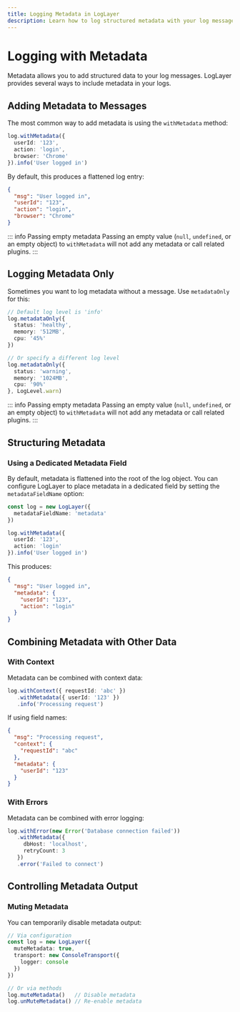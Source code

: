 ```yaml
---
title: Logging Metadata in LogLayer
description: Learn how to log structured metadata with your log messages in LogLayer
---
```


# Logging with Metadata

Metadata allows you to add structured data to your log messages. LogLayer provides several ways to include metadata in your logs.

<!--@include: ../_partials/message-field-info.md-->

## Adding Metadata to Messages

The most common way to add metadata is using the `withMetadata` method:

```typescript
log.withMetadata({ 
  userId: '123',
  action: 'login',
  browser: 'Chrome'
}).info('User logged in')
```

By default, this produces a flattened log entry:
```json
{
  "msg": "User logged in",
  "userId": "123",
  "action": "login",
  "browser": "Chrome"
}
```

::: info Passing empty metadata
Passing an empty value (`null`, `undefined`, or an empty object) to `withMetadata` will not add any metadata or call related plugins.
:::

## Logging Metadata Only

Sometimes you want to log metadata without a message. Use `metadataOnly` for this:

```typescript
// Default log level is 'info'
log.metadataOnly({
  status: 'healthy',
  memory: '512MB',
  cpu: '45%'
})

// Or specify a different log level
log.metadataOnly({
  status: 'warning',
  memory: '1024MB',
  cpu: '90%'
}, LogLevel.warn)
```

::: info Passing empty metadata
Passing an empty value (`null`, `undefined`, or an empty object) to `withMetadata` will not add any metadata or call related plugins.
:::

## Structuring Metadata

### Using a Dedicated Metadata Field

By default, metadata is flattened into the root of the log object. You can configure LogLayer to place metadata in a dedicated field by setting the `metadataFieldName` option:

```typescript
const log = new LogLayer({
  metadataFieldName: 'metadata'
})

log.withMetadata({
  userId: '123',
  action: 'login'
}).info('User logged in')
```

This produces:
```json
{
  "msg": "User logged in",
  "metadata": {
    "userId": "123",
    "action": "login"
  }
}
```

## Combining Metadata with Other Data

### With Context

Metadata can be combined with context data:

```typescript
log.withContext({ requestId: 'abc' })
   .withMetadata({ userId: '123' })
   .info('Processing request')
```

If using field names:
```json
{
  "msg": "Processing request",
  "context": {
    "requestId": "abc"
  },
  "metadata": {
    "userId": "123"
  }
}
```

### With Errors

Metadata can be combined with error logging:

```typescript
log.withError(new Error('Database connection failed'))
   .withMetadata({ 
     dbHost: 'localhost',
     retryCount: 3
   })
   .error('Failed to connect')
```

## Controlling Metadata Output

### Muting Metadata

You can temporarily disable metadata output:

```typescript
// Via configuration
const log = new LogLayer({
  muteMetadata: true,
  transport: new ConsoleTransport({
    logger: console
  })
})

// Or via methods
log.muteMetadata()   // Disable metadata
log.unMuteMetadata() // Re-enable metadata
```
